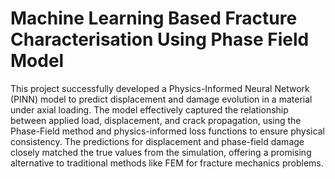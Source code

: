 # Machine Learning Based Fracture Characterisation Using Phase Field Model
This project successfully developed a Physics-Informed Neural Network (PINN) model to 
predict displacement and damage evolution in a material under axial loading. The model 
effectively captured the relationship between applied load, displacement, and crack 
propagation, using the Phase-Field method and physics-informed loss functions to ensure 
physical consistency. The predictions for displacement and phase-field damage closely 
matched the true values from the simulation, offering a promising alternative to traditional 
methods like FEM for fracture mechanics problems.
